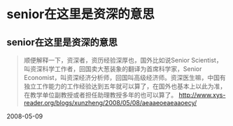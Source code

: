 # senior在这里是资深的意思

## senior在这里是资深的意思

> 顺便解释一下，资深者，资历经验深厚也，国外比如说Senior Scientist，叫资深科学工作者，回国卖大葱装象的翻译为首席科学家，Senior Economist，叫资深经济分析师，回国叫高级经济师。资深医生嘛，中国有独立工作能力的工作经验达到五年就可以算了，在国外也基本上以此为准，在教学单位副教授或者担任助理教授多年的也可以算了。
> http://www.xys-reader.org/blogs/xunzheng/2008/05/08/aeaaeoeaeaaoecy/




2008-05-09